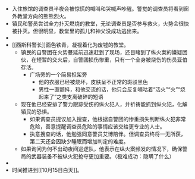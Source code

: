 - 入住旅馆的调查员半夜会被惊慌的喊叫和哭喊声吵醒。警觉的调查员将看到窗外教堂方向的熊熊烈火。
- 镇民和警员尝试全力扑灭燃烧的教堂，无论调查员是否参与救火，火势会很快被扑灭。但很明显，教堂里的孤儿和神父没成功逃出来。
-
- [[西斯科警长]]面色铁青，凝视着化为废墟的教堂。
	- 镇民的自警团在火势蔓延前迅速赶到了现场，还目睹到了纵火案的嫌疑团伙，在短暂的交火后，自警团损伤惨重，只有一个全身被烧伤的伤员亚伯存活。
		- 广场旁的一个简易担架旁
			- 他的衣服已经被烧坏，皮肤呈不正常的斑驳黑色
			- 男性一直颤抖，和他交流的话，他只会反复嘀咕着“活火”“火”“烧起来了”之类支离破碎的短语
	- 现在他已经安排了警力跟踪受伤的纵火犯人，并祈祷能抓到纵火犯，化解镇民的恐惧。
		- 如果调查员提议加入搜查，他根据自警团的惨重损失判断纵火犯非常危险，善意提醒调查员危险的事情应该交给更专业的人士。
		- 执意搜查的话，他勉强同意警员艾博陪伴。但调查员终将一无所获，第二天还会因缺少睡眠而增加判定的难度。
	- 如果询问为何不出动夜间巡逻队，他表示在纵火案频发的情况下，确保警局的武器装备不被纵火犯抢夺更加重要。（极难成功：隐瞒了什么）
-
- 时间推进到[[10月15日白天]]。